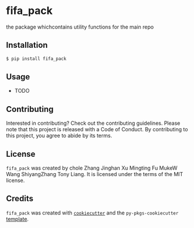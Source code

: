# fifa_pack

the package whichcontains utility functions for the main repo

## Installation

```bash
$ pip install fifa_pack
```

## Usage

- TODO

## Contributing

Interested in contributing? Check out the contributing guidelines. Please note that this project is released with a Code of Conduct. By contributing to this project, you agree to abide by its terms.

## License

`fifa_pack` was created by chole Zhang Jinghan Xu Mingting Fu MukeW Wang ShiyangZhang Tony Liang. It is licensed under the terms of the MIT license.

## Credits

`fifa_pack` was created with [`cookiecutter`](https://cookiecutter.readthedocs.io/en/latest/) and the `py-pkgs-cookiecutter` [template](https://github.com/py-pkgs/py-pkgs-cookiecutter).
